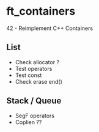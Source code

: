 # ft_containers
42 - Reimplement C++ Containers

## List

- Check allocator ?
- Test operators
- Test const
- Check erase end()

## Stack / Queue

- SegF operators
- Coplien ??